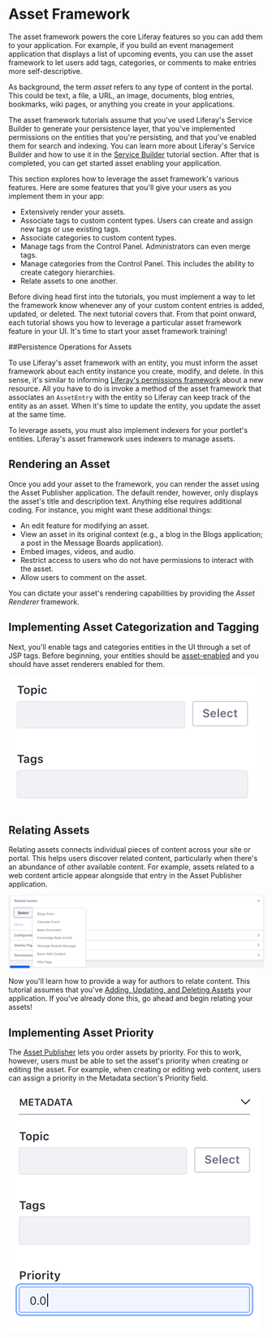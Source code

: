 # Asset Framework

The asset framework powers the core Liferay features so you can add them to your
application. For example, if you build an event management application that
displays a list of upcoming events, you can use the asset framework to let users
add tags, categories, or comments to make entries more self-descriptive. 

As background, the term *asset* refers to any type of content in the portal.
This could be text, a file, a URL, an image, documents, blog entries, bookmarks,
wiki pages, or anything you create in your applications. 

The asset framework tutorials assume that you've used Liferay's Service Builder
to generate your persistence layer, that you've implemented permissions on the
entities that you're persisting, and that you've enabled them for search and
indexing. You can learn more about Liferay's Service Builder and how to use it
in the
[Service Builder](/develop/tutorials/-/knowledge_base/7-1/service-builder)
tutorial section. After that is completed, you can get started asset enabling 
your application.

This section explores how to leverage the asset framework's various features. 
Here are some features that you'll give your users as you implement them in 
your app: 

-  Extensively render your assets.
-  Associate tags to custom content types. Users can create and assign new
   tags or use existing tags. 
-  Associate categories to custom content types. 
-  Manage tags from the Control Panel. Administrators can even merge tags. 
-  Manage categories from the Control Panel. This includes the ability to
   create category hierarchies. 
-  Relate assets to one another. 

Before diving head first into the tutorials, you must implement a way to let the
framework know whenever any of your custom content entries is added, updated, or
deleted. The next tutorial covers that. From that point onward, each tutorial
shows you how to leverage a particular asset framework feature in your UI.
It's time to start your asset framework training!


##Persistence Operations for Assets 

To use Liferay's asset framework with an entity, you must inform the 
asset framework about each entity instance you create, modify, and delete. In
this sense, it's similar to informing 
[Liferay's permissions framework](/develop/tutorials/-/knowledge_base/7-1/defining-application-permissions)
about a new resource. All you have to do is invoke a method of the asset
framework that associates an `AssetEntry` with the entity so Liferay can keep
track of the entity as an asset. When it's time to update the entity, you update
the asset at the same time. 

To leverage assets, you must also implement indexers for your portlet's
entities. Liferay's asset framework uses indexers to manage assets. 

## Rendering an Asset

Once you add your asset to the framework, you can render the asset
using the Asset Publisher application. The default render, however, only
displays the asset's title and description text. Anything else requires
additional coding. For instance, you might want these additional things:

-  An edit feature for modifying an asset.
-  View an asset in its original context (e.g., a blog
   in the Blogs application; a post in the Message Boards application).
-  Embed images, videos, and audio.
-  Restrict access to users who do not have permissions to interact with the
   asset.
-  Allow users to comment on the asset. 

You can dictate your asset's rendering capabilities by providing the *Asset
Renderer* framework. 

## Implementing Asset Categorization and Tagging

Next, you'll enable tags and categories entities in the UI through
a set of JSP tags. Before beginning, your entities should be
[asset-enabled](/develop/tutorials/-/knowledge_base/7-1/adding-updating-and-deleting-assets)
and you should have asset renderers enabled for them.

![Figure 1: Adding category and tag input options lets authors aggregate and label custom entities.](../../images/asset-fw-categories-and-tags-options.png)

## Relating Assets

Relating assets connects individual pieces of content across your site or
portal. This helps users discover related content, particularly when there's an
abundance of other available content. For example, assets related to a web
content article appear alongside that entry in the Asset Publisher application.

![Figure 1: You and your users can find it helpful to relate assets to entities, such as this blogs entry.](../../images/asset-related-content-asset-publisher.png)

Now you'll learn how to provide a way for authors to relate content.
This tutorial assumes that you've
[Adding, Updating, and Deleting Assets](/develop/tutorials/-/knowledge_base/7-1/adding-updating-and-deleting-assets)
your application. If you've already done this, go ahead and begin relating your
assets!

## Implementing Asset Priority

The 
[Asset Publisher](/discover/portal/-/knowledge_base/7-1/publishing-assets) 
lets you order assets by priority. For this to work, however, users must be able
to set the asset's priority when creating or editing the asset. For example,
when creating or editing web content, users can assign a priority in the
Metadata section's Priority field. 

![Figure 1: The Priority field lets users set an asset's priority.](../../images/web-content-categorization.png)

